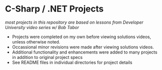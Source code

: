 # C-Sharp / .NET Projects

*most projects in this repository are based on lessons from Developer University video series w/ Bob Tabor*

- Projects were completed on my own before viewing solutions videos, unless otherwise noted.
- Occassional minor revisions were made after viewing solutions videos.
- Additional functionality and enhancements were added to many projects in addition to original project specs
- See README files in individual directories for project details
